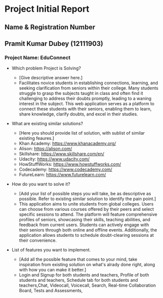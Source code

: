 # Project Initial Report

## Name & Registration Number
## Pramit Kumar Dubey (12111903)

### Project Name: EduConnect

- Which problem Project is Solving?

  - [Give descriptive answer here.]
  - Facilitates novice students in establishing connections, learning, and seeking clarification from seniors within their college. Many students struggle to grasp the subjects taught in class and often find it challenging to address their doubts promptly, leading to a waning interest in the subject. This web application serves as a platform to connect these students with their seniors, enabling them to learn, share knowledge, clarify doubts, and excel in their studies.



- What are existing similar solutions?

  - [Here you should provide list of solution, with sublist of similar existing feaures.]
  - Khan Academy: https://www.khanacademy.org/
  - Alison: https://alison.com/
  - Skillshare: https://www.skillshare.com/en/
  - Udacity: https://www.udacity.com/
  - HowStuffWorks: https://www.howstuffworks.com/
  - Codecademy: https://www.codecademy.com/
  - FutureLearn: https://www.futurelearn.com/

- How do you want to solve it?

  - [Add your list of possible steps you will take, be as descriptive as possible. Refer to existing similar solution to identify the pain point.]
  - This application aims to unite students from global colleges. Users can choose from various courses offered by their peers and select specific sessions to attend. The platform will feature comprehensive profiles of seniors, showcasing their skills, teaching abilities, and feedback from current users. Students can actively engage with their seniors through both online and offline events. Additionally, the application allows students to schedule doubt-clearing sessions at their convenience.

- List of features you want to implement.
  - [Add all the possible feature that comes to your mind, take inspiration from existing solution on what's alrady done right, along with how you can make it better.]
  - Login and Signup for both students and teachers, Profile of both students and teachers, Schedule tab for both students and teachers,Chat, Videocall, Voicecall, Search, Real-time Collaboration Board, Tests and Assessments, 